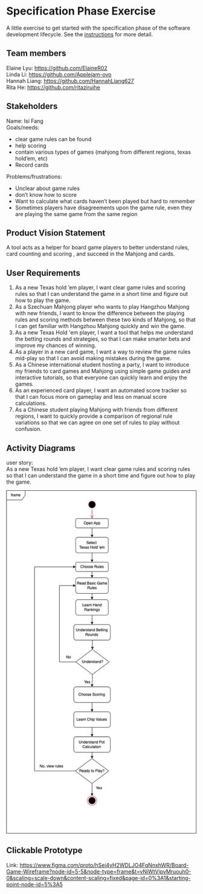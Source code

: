 # Specification Phase Exercise

A little exercise to get started with the specification phase of the software development lifecycle. See the [instructions](instructions.md) for more detail.

## Team members

Elaine Lyu: https://github.com/ElaineR02     
Linda Li: https://github.com/Applejam-ovo     
Hannah Liang: https://github.com/HannahLiang627      
Rita He: https://github.com/ritaziruihe


## Stakeholders

Name: Isi Fang     
Goals/needs: 
- clear game rules can be found
- help scoring
- contain various types of games (mahjong from different regions, texas hold’em, etc)
- Record cards  
   
Problems/frustrations: 
- Unclear about game rules
- don’t know how to score
- Want to calculate what cards haven’t been played but hard to remember
- Sometimes players have disagreements upon the game rule, even they are playing the same game from the same region


## Product Vision Statement

A tool acts as a helper for board game players to better understand rules, card counting and scoring , and succeed in the Mahjong and cards.

## User Requirements

1. As a new Texas hold ’em player, I want clear game rules and scoring rules so that I can understand the game in a short time and figure out how to play the game.
2. As a Szechuan Mahjong player who wants to play Hangzhou Mahjong with new friends, I want to know the difference between the playing rules and scoring methods between these two kinds of Mahjong, so that I can get familiar with Hangzhou Mahjong quickly and win the game.
3. As a new Texas Hold 'em player, I want a tool that helps me understand the betting rounds and strategies, so that I can make smarter bets and improve my chances of winning.
7. As a player in a new card game, I want a way to review the game rules mid-play so that I can avoid making mistakes during the game.
8. As a Chinese international student hosting a party, I want to introduce my friends to card games and Mahjong using simple game guides and interactive tutorials, so that everyone can quickly learn and enjoy the games.
9. As an experienced card player, I want an automated score tracker so that I can focus more on gameplay and less on manual score calculations.
10. As a Chinese student playing Mahjong with friends from different regions, I want to quickly provide a comparison of regional rule variations so that we can agree on one set of rules to play without confusion.


## Activity Diagrams

user story:     
As a new Texas hold ’em player, I want clear game rules and scoring rules so that I can understand the game in a short time and figure out how to play the game.      

![the corresponding activity diagram](img/diagram1.jpg)

## Clickable Prototype 
Link: https://www.figma.com/proto/hSei4vH2WDLJO4FqNnxhWR/Board-Game-Wireframe?node-id=5-5&node-type=frame&t=vNiWtVipvMruouh0-0&scaling=scale-down&content-scaling=fixed&page-id=0%3A1&starting-point-node-id=5%3A5 